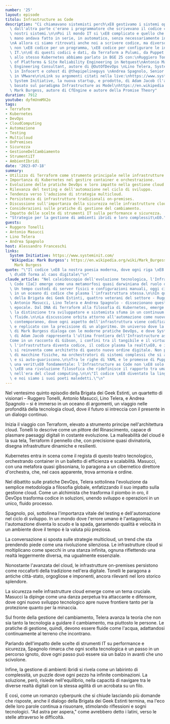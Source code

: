 ```yaml
---
number: '25'
layout: episode
titolo: Infrastructure as Code
description: "Ci chiamavano sistemisti perch\xE8 gestivamo i sistemi operativi, e\
  \ dall'altra parte c'erano i programmatore che scrivevano il codice che andava sui\
  \ nostri sistemi.\n\nPoi il mondo IT si \xE8 complicato e quello che si faceva a\
  \ mano andava fatto in serie, in automatico, senza necessariamente intervento umano.\n\
  \nA allora ci siamo ritrovati anche noi a scrivere codice, ma diverso dal solito:\
  \ non \xE8 codice per un programma, \xE8 codice per configurare le infrastrutture\
  \ IT.\n\nE di questi codici e dati, da Terraform a Pulumi, da Puppet ad Ansible,\
  \ allo stesso Kubernetes abbiamo parlato in BGE 25 con:\nRuggiero Tonelli, Head\
  \ of Platforms & Site Reliability Engineering in Netquest\nAntonio Masucci, Software\
  \ Engineering Consultant, autore di @OutOfDevOps \nLino Telera, System Architect\
  \ in Infocert e cohost di @thepipelineguys \nAndrea Spagnolo, Senior Field Engineer\
  \ in VMware\n\nLink su argomenti citati nella live:\nhttps://www.systeminit.com/\
  \ System Initiative, la nuova startup, e prodotto, di Adam Jacob (l'autore di Chef),\
  \ basato sul paradigma Infrastructure as Model\nhttps://en.wikipedia.org/wiki/Mark_Burgess_(computer_scientist)\
  \ Mark Burgess, autore di CfEngine e autore della Promise Theory"
duration: 7912
youtube: dyfmUnmMX2o
tags:
- Terraform
- Kubernetes
- DevOps
- CloudComputing
- Automazione
- Testing
- Multicloud
- OnPremises
- Sicurezza
- GestioneDelCambiamento
- StrumentiIT
- AmbientIbridi
date: '2023-07-18'
summary:
- Utilizzo di Terraform come strumento principale nelle infrastrutture cloud.
- Importanza di Kubernetes nel gestire container e orchestrazione.
- Evoluzione delle pratiche DevOps e loro impatto nella gestione cloud.
- Rilevanza del testing e dell'automazione nel ciclo di sviluppo.
- Tendenza verso l'adozione di strategie multicloud.
- Persistenza di infrastrutture tradizionali on-premises.
- Discussione sull'importanza della sicurezza nelle infrastrutture cloud.
- Considerazioni sulle pratiche di gestione del cambiamento.
- Impatto delle scelte di strumenti IT sulla performance e sicurezza.
- "Strategie per la gestione di ambienti ibridi e loro complessit\xE0."
guests:
- Ruggero Tonelli
- Antonio Masucci
- Lino Telera
- Andrea Spagnolo
host: Alessandro Franceschi
links:
  System Initiative: https://www.systeminit.com/
  'Wikipedia: Mark Burgess': https://en.wikipedia.org/wiki/Mark_Burgess_(computer_scientist)
    Mark Burgess
quote: "\"Il codice \xE8 la nostra poesia moderna, dove ogni riga \xE8 un verso che\
  \ d\xE0 forma al caos digitale\"\n"
claude_article: "Nel caleidoscopio dell'evoluzione tecnologica, l'Infrastructure as\
  \ Code (IaC) emerge come una metamorfosi quasi darwiniana del ruolo del sistemista.\
  \ Un tempo custodi di server fisici e configurazioni manuali, oggi ci troviamo immersi\
  \ in un oceano di codice che plasma l'infrastruttura stessa.\n\nIn questo episodio\
  \ della Brigata dei Geek Estinti, quattro veterani del settore - Ruggiero Tonelli,\
  \ Antonio Masucci, Lino Telera e Andrea Spagnolo - dissezionano questa trasformazione\
  \ epocale. Dal DNA di Terraform alla filosofia di Kubernetes, emerge un quadro dove\
  \ la distinzione tra sviluppatore e sistemista sfuma in un continuum di competenze\
  \ fluide.\n\nLa discussione orbita attorno all'automazione come nuovo mantra dell'IT\
  \ contemporaneo, dove ogni aspetto dell'infrastruttura viene codificato, versionato\
  \ e replicato con la precisione di un algoritmo. Un universo dove la Promise Theory\
  \ di Mark Burgess dialoga con le moderne pratiche DevOps, e dove System Initiative\
  \ di Adam Jacob rappresenta l'ultima frontiera dell'Infrastructure as Model.\n\n\
  Come in un racconto di Gibson, i confini tra il tangibile e il virtuale si dissolvono:\
  \ l'infrastruttura diventa codice, il codice plasma la realt\xE0, e il sistemista\
  \ si reinventa come architetto di questo nuovo ordine digitale. Non pi\xF9 guardiani\
  \ di macchine fisiche, ma orchestratori di sistemi complessi che si auto-configurano\
  \ e si auto-guariscono.\n\nTra le righe di YAML e le promesse di Puppet, emerge\
  \ una verit\xE0 fondamentale: l'Infrastructure as Code non \xE8 solo una metodologia,\
  \ \xE8 una rivoluzione filosofica che ridefinisce il rapporto tra umano e macchina\
  \ nell'era del cloud computing.\n\n\"Il codice \xE8 diventato la lingua franca dell'infrastruttura,\
  \ e noi siamo i suoi poeti maledetti.\"\n"
---
```

Nel ventesimo quinto episodio della Brigata dei Geek Estinti, un quartetto di visionari – Ruggero Tonelli, Antonio Masucci, Lino Telera, e Andrea Spagnolo – si è immerso in un oceano di argomenti, un viaggio nelle profondità della tecnologia cloud, dove il futuro si intreccia con il presente in un dialogo continuo.

Inizia il viaggio con Terraform, elevato a strumento principe nell'architettura cloud. Tonelli lo descrive come un pittore del Rinascimento, capace di plasmare paesaggi digitali in costante evoluzione. La malleabilità del cloud è la sua tela, Terraform il pennello che, con precisione quasi divinatoria, disegna infrastrutture dinamiche e resilienti.

Kubernetes entra in scena come il regista di questo teatro tecnologico, orchestrando container in un balletto di efficienza e scalabilità. Masucci, con una metafora quasi gibsoniana, lo paragona a un cibernetico direttore d'orchestra, che, nel caos apparente, trova armonia e ordine.

Nel dibattito sulle pratiche DevOps, Telera sottolinea l'evoluzione da semplice metodologia a filosofia globale, enfatizzando il suo impatto sulla gestione cloud. Come un alchimista che trasforma il piombo in oro, il DevOps trasforma codice in soluzioni, unendo sviluppo e operazioni in un unico, fluido processo.

Spagnolo, poi, sottolinea l'importanza vitale del testing e dell'automazione nel ciclo di sviluppo. In un mondo dove l'errore umano è l'antagonista, l'automazione diventa lo scudo e la spada, garantendo qualità e velocità in un ambiente dove il tempo è la valuta più preziosa.

La conversazione si sposta sulle strategie multicloud, un trend che sta prendendo piede come una rivoluzione silenziosa. Le infrastrutture cloud si moltiplicano come specchi in una stanza infinita, ognuna riflettendo una realtà leggermente diversa, ma ugualmente essenziale.

Nonostante l'avanzata del cloud, le infrastrutture on-premises persistono come roccaforti della tradizione nell'era digitale. Tonelli le paragona a antiche città-stato, orgogliose e imponenti, ancora rilevanti nel loro storico splendore.

La sicurezza nelle infrastrutture cloud emerge come un tema cruciale. Masucci la dipinge come una danza perpetua tra attaccante e difensore, dove ogni nuovo sviluppo tecnologico apre nuove frontiere tanto per la protezione quanto per la minaccia.

Sul fronte della gestione del cambiamento, Telera avanza la teoria che non sia tanto la tecnologia a guidare il cambiamento, ma piuttosto le persone. Le pratiche di gestione, quindi, devono essere fluide come l'acqua, adattandosi continuamente al terreno che incontrano.

Parlando dell'impatto delle scelte di strumenti IT su performance e sicurezza, Spagnolo rimarca che ogni scelta tecnologica è un passo in un percorso ignoto, dove ogni passo può essere sia un balzo in avanti che uno scivolone.

Infine, la gestione di ambienti ibridi si rivela come un labirinto di complessità, un puzzle dove ogni pezzo ha infinite combinazioni. La soluzione, però, risiede nell'equilibrio, nella capacità di navigare tra le diverse realtà digitali con la stessa agilità di un acrobata su un filo.

E così, come un romanzo cyberpunk che si chiude lasciando più domande che risposte, anche il dialogo della Brigata dei Geek Estinti termina, ma l'eco delle loro parole continua a risuonare, stimolando riflessioni e sogni tecnologici. "Ad astra per aspera," come avrebbero detto i latini, verso le stelle attraverso le difficoltà.